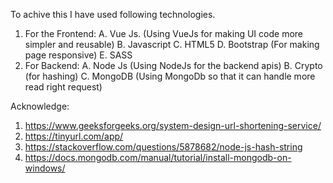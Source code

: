 To achive this  I have used following technologies.
1. For the Frontend:
	A. Vue Js. (Using VueJs for making UI code more simpler and reusable)
	B. Javascript
	C. HTML5
	D. Bootstrap (For making page responsive)
	E. SASS
2. For Backend:
	A. Node Js (Using NodeJs for the backend apis)
	B. Crypto (for hashing)
	C. MongoDB (Using MongoDb so that it can handle more read right request)



Acknowledge:

1. https://www.geeksforgeeks.org/system-design-url-shortening-service/
2. https://tinyurl.com/app/
3. https://stackoverflow.com/questions/5878682/node-js-hash-string
4. https://docs.mongodb.com/manual/tutorial/install-mongodb-on-windows/